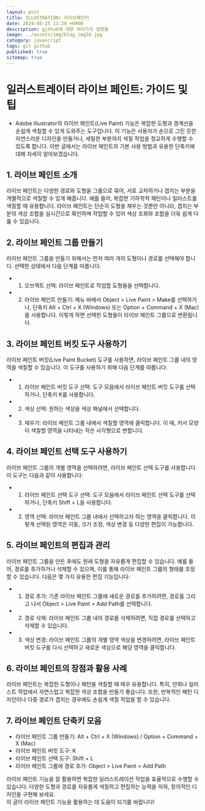 ```yaml
---
layout: post
title: ILLUSTRATION) 라이브페인터
date: 2024-05-25 11:29 +0900
description: github에 대한 여러가지 설명들
image: ../assets/img/blog_img30.jpg
category: javascript
tags: git github
published: true
sitemap: true
---
```


# 일러스트레이터 라이브 페인트: 가이드 및 팁
- Adobe Illustrator의 라이브 페인트(Live Paint) 기능은 복잡한 도형과 경계선을 손쉽게 색칠할 수 있게 도와주는 도구입니다. 이 기능은 사용자가 손으로 그린 듯한 자연스러운 디자인을 만들거나, 세밀한 부분까지 색칠 작업을 정교하게 수행할 수 있도록 합니다. 이번 글에서는 라이브 페인트의 기본 사용 방법과 유용한 단축키에 대해 자세히 알아보겠습니다.

## 1. 라이브 페인트 소개

라이브 페인트는 다양한 경로와 도형을 그룹으로 묶어, 서로 교차하거나 겹치는 부분을 개별적으로 색칠할 수 있게 해줍니다. 예를 들어, 복잡한 기하학적 패턴이나 일러스트를 색칠할 때 유용합니다. 라이브 페인트는 단순히 도형을 채우는 것뿐만 아니라, 겹치는 부분의 색상 조합을 실시간으로 확인하며 작업할 수 있어 색상 조화와 조합을 더욱 쉽게 다룰 수 있습니다.

## 2. 라이브 페인트 그룹 만들기

라이브 페인트 그룹을 만들기 위해서는 먼저 여러 개의 도형이나 경로를 선택해야 합니다. 선택한 상태에서 다음 단계를 따릅니다:

- 1. 오브젝트 선택: 라이브 페인트로 작업할 도형들을 선택합니다.
- 2. 라이브 페인트 만들기: 메뉴 바에서 Object > Live Paint > Make를 선택하거나, 단축키 Alt + Ctrl + X (Windows) 또는 Option + Command + X (Mac)를 사용합니다. 이렇게 하면 선택한 도형들이 라이브 페인트 그룹으로 변환됩니다.

## 3. 라이브 페인트 버킷 도구 사용하기

라이브 페인트 버킷(Live Paint Bucket) 도구를 사용하면, 라이브 페인트 그룹 내의 영역을 색칠할 수 있습니다. 이 도구를 사용하기 위해 다음 단계를 따릅니다:

- 1. 라이브 페인트 버킷 도구 선택: 도구 모음에서 라이브 페인트 버킷 도구를 선택하거나, 단축키 K를 사용합니다.
- 2. 색상 선택: 원하는 색상을 색상 패널에서 선택합니다.
- 3. 채우기: 라이브 페인트 그룹 내에서 색칠할 영역에 클릭합니다. 이 때, 커서 모양이 색칠할 영역을 나타내는 작은 사각형으로 변합니다.


## 4. 라이브 페인트 선택 도구 사용하기

라이브 페인트 그룹의 개별 영역을 선택하려면, 라이브 페인트 선택 도구를 사용합니다. 이 도구는 다음과 같이 사용합니다:

- 1. 라이브 페인트 선택 도구 선택: 도구 모음에서 라이브 페인트 선택 도구를 선택하거나, 단축키 Shift + L을 사용합니다.
- 2. 영역 선택: 라이브 페인트 그룹 내에서 선택하고자 하는 영역을 클릭합니다. 이렇게 선택된 영역은 이동, 크기 조정, 색상 변경 등 다양한 편집이 가능합니다.

## 5. 라이브 페인트의 편집과 관리

라이브 페인트 그룹을 만든 후에도 원래 도형을 자유롭게 편집할 수 있습니다. 예를 들어, 경로를 추가하거나 삭제할 수 있으며, 이를 통해 라이브 페인트 그룹의 형태를 조정할 수 있습니다. 다음은 몇 가지 유용한 편집 기능입니다:

- 1. 경로 추가: 기존 라이브 페인트 그룹에 새로운 경로를 추가하려면, 경로를 그리고 나서 Object > Live Paint > Add Path를 선택합니다.
- 2. 경로 삭제: 라이브 페인트 그룹 내의 경로를 삭제하려면, 직접 경로를 선택하고 삭제할 수 있습니다.
- 3. 색상 변경: 라이브 페인트 그룹의 개별 영역 색상을 변경하려면, 라이브 페인트 버킷 도구를 다시 선택하고 새로운 색상으로 해당 영역을 클릭합니다.

## 6. 라이브 페인트의 장점과 활용 사례

라이브 페인트는 복잡한 도형이나 패턴을 색칠할 때 매우 유용합니다. 특히, 만화나 일러스트 작업에서 자연스럽고 복잡한 색상 조합을 만들기 좋습니다. 또한, 반복적인 패턴 디자인이나 다중 경로가 겹치는 경우에도 손쉽게 색칠 작업을 할 수 있습니다.

## 7. 라이브 페인트 단축키 모음

- 라이브 페인트 그룹 만들기: Alt + Ctrl + X (Windows) / Option + Command + X (Mac)
- 라이브 페인트 버킷 도구: K
- 라이브 페인트 선택 도구: Shift + L
- 라이브 페인트 그룹에 경로 추가: Object > Live Paint > Add Path
             
라이브 페인트 기능을 잘 활용하면 복잡한 일러스트레이션 작업을 효율적으로 수행할 수 있습니다. 
다양한 도형과 경로를 자유롭게 색칠하고 편집하는 능력을 익혀, 창의적인 디자인을 구현해 보세요.    
이 글이 라이브 페인트 기능을 활용하는 데 도움이 되기를 바랍니다!     




